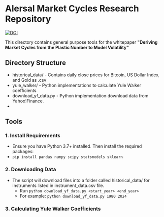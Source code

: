 # Alersal Market Cycles Research Repository
[![DOI](https://zenodo.org/badge/DOI/10.5281/zenodo.16730905.svg)](https://doi.org/10.5281/zenodo.16730905)

This directory contains general purpose tools for the whitepaper
**"Deriving Market Cycles from the Plastic Number to Model Volatility"**

## Directory Structure
- historical_data/             - Contains daily close prices for Bitcoin, US Dollar Index, and Gold as .csv
- yule_walker/                 - Python implementations to calculate Yule Walker coefficients
- download_yf_data.py          - Python implementation download data from Yahoo!Finance.
- 
## Tools
### 1. Install Requirements
   - Ensure you have Python 3.7+ installed. Then install the required packages:
   - `pip install pandas numpy scipy statsmodels sklearn`

### 2. Downloading Data 
- The script will download files into a folder called historical_data/ for instruments listed in instrument_data.csv file.
   - Run `python download_yf_data.py <start_year> <end_year>`
   - For example: `python download_yf_data.py 1980 2024`
         
### 3. Calculating Yule Walker Coefficients




